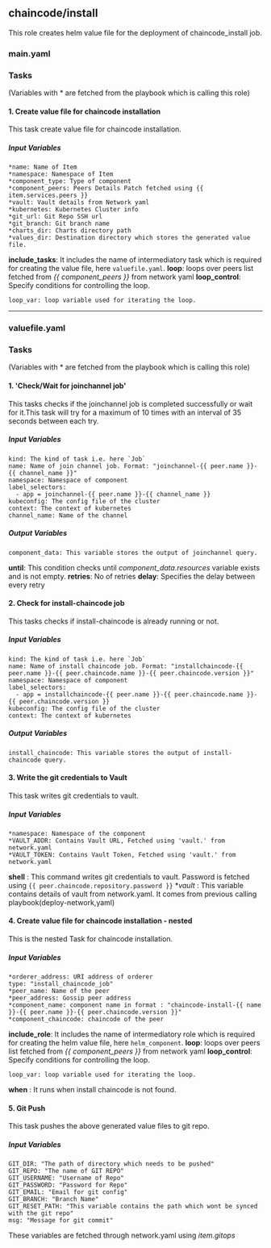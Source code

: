 ## chaincode/install
This role creates helm value file for the deployment of chaincode_install job.
### main.yaml
### Tasks
(Variables with * are fetched from the playbook which is calling this role)
#### 1. Create value file for chaincode installation
This task create value file for chaincode installation.
##### Input Variables

    *name: Name of Item
    *namespace: Namespace of Item
    *component_type: Type of component
    *component_peers: Peers Details Patch fetched using {{ item.services.peers }}
    *vault: Vault details from Network yaml
    *kubernetes: Kubernetes Cluster info
    *git_url: Git Repo SSH url
    *git_branch: Git branch name
    *charts_dir: Charts directory path
    *values_dir: Destination directory which stores the generated value file.
**include_tasks**: It includes the name of intermediatory task which is required for creating the value file, here `valuefile.yaml`.
**loop**: loops over peers list fetched from *{{ component_peers }}* from network yaml
**loop_control**: Specify conditions for controlling the loop.
                
    loop_var: loop variable used for iterating the loop.

-------
### valuefile.yaml
### Tasks
(Variables with * are fetched from the playbook which is calling this role)

#### 1. 'Check/Wait for joinchannel job'
This tasks checks if the joinchannel job is completed successfully or wait for it.This task will try for a maximum of 10 times with an interval of 35 seconds between each try.

##### Input Variables

    kind: The kind of task i.e. here `Job`
    name: Name of join channel job. Format: "joinchannel-{{ peer.name }}-{{ channel_name }}"
    namespace: Namespace of component
    label_selectors:
      - app = joinchannel-{{ peer.name }}-{{ channel_name }}
    kubeconfig: The config file of the cluster
    context: The context of kubernetes
    channel_name: Name of the channel
##### Output Variables

    component_data: This variable stores the output of joinchannel query.
	
  **until**: This condition checks until *component_data.resources* variable exists and is not empty.
  **retries**: No of retries
  **delay**: Specifies the delay between every retry
  
#### 2. Check for install-chaincode job
This tasks checks if install-chaincode is already running or not.

##### Input Variables

    kind: The kind of task i.e. here `Job`
    name: Name of install chaincode job. Format: "installchaincode-{{ peer.name }}-{{ peer.chaincode.name }}-{{ peer.chaincode.version }}"
    namespace: Namespace of component
    label_selectors:
      - app = installchaincode-{{ peer.name }}-{{ peer.chaincode.name }}-{{ peer.chaincode.version }}
    kubeconfig: The config file of the cluster
    context: The context of kubernetes
##### Output Variables

    install_chaincode: This variable stores the output of install-chaincode query.
#### 3. Write the git credentials to Vault
This task writes git credentials to vault.
##### Input Variables
    *namespace: Namespace of the component
    *VAULT_ADDR: Contains Vault URL, Fetched using 'vault.' from network.yaml
    *VAULT_TOKEN: Contains Vault Token, Fetched using 'vault.' from network.yaml
**shell** : This command writes git credentials to vault. Password is fetched using `{{ peer.chaincode.repository.password }}`
**vault* : This variable contains details of vault from network.yaml. It comes from previous calling playbook(deploy-network,yaml) 

#### 4. Create value file for chaincode installation - nested
This is the nested Task for chaincode installation.
##### Input Variables

    *orderer_address: URI address of orderer
    type: "install_chaincode_job"
    *peer_name: Name of the peer
    *peer_address: Gossip peer address
    *component_name: component name in format : "chaincode-install-{{ name }}-{{ peer.name }}-{{ peer.chaincode.version }}"
    *component_chaincode: chaincode of the peer
**include_role**: It includes the name of intermediatory role which is required for creating the helm value file, here `helm_component`.
**loop**: loops over peers list fetched from *{{ component_peers }}* from network yaml
**loop_control**: Specify conditions for controlling the loop.
                
    loop_var: loop variable used for iterating the loop.
**when** : It runs when install chaincode is not found.

#### 5. Git Push
This task pushes the above generated value files to git repo.
##### Input Variables
    GIT_DIR: "The path of directory which needs to be pushed"
    GIT_REPO: "The name of GIT REPO"
    GIT_USERNAME: "Username of Repo"
    GIT_PASSWORD: "Password for Repo"
    GIT_EMAIL: "Email for git config"
    GIT_BRANCH: "Branch Name"
    GIT_RESET_PATH: "This variable contains the path which wont be synced with the git repo"
    msg: "Message for git commit"
These variables are fetched through network.yaml using *item.gitops*
